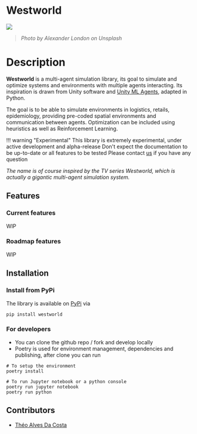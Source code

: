 # Westworld
![](./img/cover_hq_westworld1.jpg)
> *Photo by Alexander London on Unsplash*

# Description
**Westworld** is a multi-agent simulation library, its goal to simulate and optimize systems and environments with multiple agents interacting. Its inspiration is drawn from Unity software and [Unity ML Agents](https://github.com/Unity-Technologies/ml-agents), adapted in Python. 

The goal is to be able to simulate environments in logistics, retails, epidemiology, providing pre-coded spatial environments and communication between agents. Optimization can be included using heuristics as well as Reinforcement Learning.

!!! warning "Experimental"
    This library is extremely experimental, under active development and alpha-release
    Don't expect the documentation to be up-to-date or all features to be tested
    Please contact [us](mailto:theo.alves.da.costa@gmail.com) if you have any question

*The name is of course inspired by the TV series Westworld, which is actually a gigantic multi-agent simulation system.*


## Features
### Current features
WIP

### Roadmap features
WIP


## Installation
### Install from PyPi
The library is available on [PyPi](https://pypi.org/project/westworld/) via 
```
pip install westworld
```

### For developers
- You can clone the github repo / fork and develop locally
- Poetry is used for environment management, dependencies and publishing, after clone you can run 

```
# To setup the environment
poetry install

# To run Jupyter notebook or a python console
poetry run jupyter notebook
poetry run python
```

## Contributors
- [Théo Alves Da Costa](mailto:theo.alves.da.costa@gmail.com)





